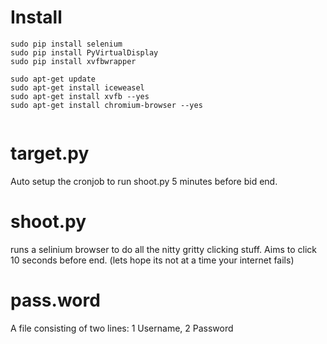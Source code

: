 # Install
```
sudo pip install selenium
sudo pip install PyVirtualDisplay
sudo pip install xvfbwrapper

sudo apt-get update
sudo apt-get install iceweasel
sudo apt-get install xvfb --yes
sudo apt-get install chromium-browser --yes


```


# target.py
Auto setup the cronjob to run shoot.py 5 minutes before bid end. 

# shoot.py
runs a selinium browser to do all the nitty gritty clicking stuff. 
Aims to click 10 seconds before end. 
(lets hope its not at a time your internet fails)

# pass.word

A file consisting of two lines: 1 Username, 2 Password
